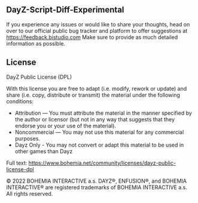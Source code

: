 DayZ-Script-Diff-Experimental
--------------------------------------------------------------------------------

If you experience any issues or would like to share your thoughts, head on over to our official public bug tracker and platform to offer suggestions at https://feedback.bistudio.com Make sure to provide as much detailed information as possible.

## License
DayZ Public License (DPL)

With this license you are free to adapt (i.e. modify, rework or update) and share (i.e. copy, distribute or transmit) the material under the following conditions:

- Attribution — You must attribute the material in the manner specified by the author or licensor (but not in any way that suggests that they endorse you or your use of the material).
- Noncommercial — You may not use this material for any commercial purposes.
- Dayz Only - You may not convert or adapt this material to be used in other games than Dayz

Full text: https://www.bohemia.net/community/licenses/dayz-public-license-dpl

© 2022 BOHEMIA INTERACTIVE a.s. DAYZ®, ENFUSION®, and BOHEMIA INTERACTIVE® are registered trademarks of BOHEMIA INTERACTIVE a.s. All rights reserved.
